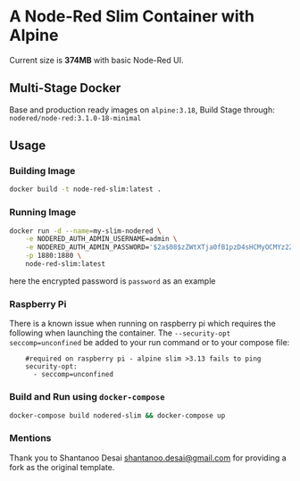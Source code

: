 # A Node-Red Slim Container with Alpine

Current size is __374MB__ with basic Node-Red UI.

## Multi-Stage Docker

Base and production ready images on `alpine:3.18`, Build Stage through: `nodered/node-red:3.1.0-18-minimal`

## Usage

### Building Image

```bash
docker build -t node-red-slim:latest .
```
### Running Image

```bash
docker run -d --name=my-slim-nodered \
    -e NODERED_AUTH_ADMIN_USERNAME=admin \
    -e NODERED_AUTH_ADMIN_PASSWORD='$2a$08$zZWtXTja0fB1pzD4sHCMyOCMYz2Z6dNbM6tl8sJogENOMcxWV9DN.' \
    -p 1880:1880 \
    node-red-slim:latest
```
here the encrypted password is `password` as an example

### Raspberry Pi
There is a known issue when running on raspberry pi which requires the following when launching the container. The `--security-opt seccomp=unconfined` be added to your run command or to your compose file:

```
    #required on raspberry pi - alpine slim >3.13 fails to ping
    security-opt:
      - seccomp=unconfined
```

### Build and Run using `docker-compose`

```bash
docker-compose build nodered-slim && docker-compose up
```

### Mentions
Thank you to Shantanoo Desai <shantanoo.desai@gmail.com> for providing a fork as the original template.